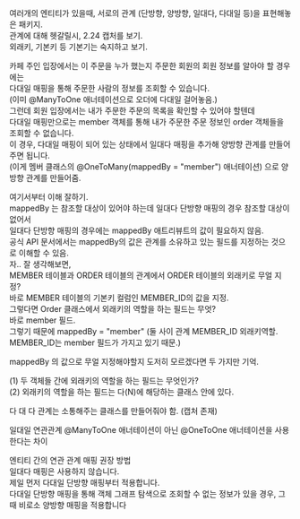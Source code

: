 여러개의 엔티티가 있을때, 서로의 관계 (단방향, 양방향, 일대다, 다대일 등)을 표현해놓은 패키지.  
관계에 대해 헷갈릴시, 2.24 캡처를 보기.  
외래키, 기본키 등 기본기는 숙지하고 보기.  


카페 주인 입장에서는 이 주문을 누가 했는지 주문한 회원의 회원 정보를 알아야 할 경우에는  
다대일 매핑을 통해 주문한 사람의 정보를 조회할 수 있습니다.  
(이미 @ManyToOne 애너테이션으로 오더에 다대일 걸어놓음.)  
그런데 회원 입장에서는 내가 주문한 주문의 목록을 확인할 수 있어야 할텐데  
다대일 매핑만으로는 member 객체를 통해 내가 주문한 주문 정보인 order 객체들을 조회할 수 없습니다.  
이 경우, 다대일 매핑이 되어 있는 상태에서 일대다 매핑을 추가해 양방향 관계를 만들어주면 됩니다.  
(이게 멤버 클래스의 @OneToMany(mappedBy = "member") 애너테이션) 으로 양방향 관계를 만들어줌.  


여기서부터 이해 잘하기.  
mappedBy 는 참조할 대상이 있어야 하는데 일대다 단방향 매핑의 경우 참조할 대상이 없어서  
일대다 단방향 매핑의 경우에는 mappedBy 애트리뷰트의 값이 필요하지 않음.  
공식 API 문서에서는 mappedBy의 값은 관계를 소유하고 있는 필드를 지정하는 것으로 이해할 수 있음.  
자.. 잘 생각해보면,  
MEMBER 테이블과 ORDER 테이블의 관계에서 ORDER 테이블의 외래키로 무얼 지정?  
바로 MEMBER 테이블의 기본키 컬럼인 MEMBER_ID의 값을 지정.  
그렇다면 Order 클래스에서 외래키의 역할을 하는 필드는 무엇?  
바로 member 필드.  
그렇기 때문에 mappedBy = "member"  (둘 사이 관계 MEMBER_ID 외래키역할. MEMBER_ID는 member 필드가 가지고 있기 때문.)  


mappedBy 의 값으로 무얼 지정해야할지 도저히 모르겠다면 두 가지만 기억.  
  
(1) 두 객체들 간에 외래키의 역할을 하는 필드는 무엇인가?  
(2) 외래키의 역할을 하는 필드는 다(N)에 해당하는 클래스 안에 있다.  
  
  
다 대 다 관계는 소통해주는 클래스를 만들어줘야 함. (캡처 존재)  

일대일 연관관계  @ManyToOne 애너테이션이 아닌 @OneToOne 애너테이션을 사용한다는 차이  

엔티티 간의 연관 관계 매핑 권장 방법  
일대다 매핑은 사용하지 않습니다.  
제일 먼저 다대일 단방향 매핑부터 적용합니다.  
다대일 단방향 매핑을 통해 객체 그래프 탐색으로 조회할 수 없는 정보가 있을 경우, 그때 비로소 양방향 매핑을 적용합니다  